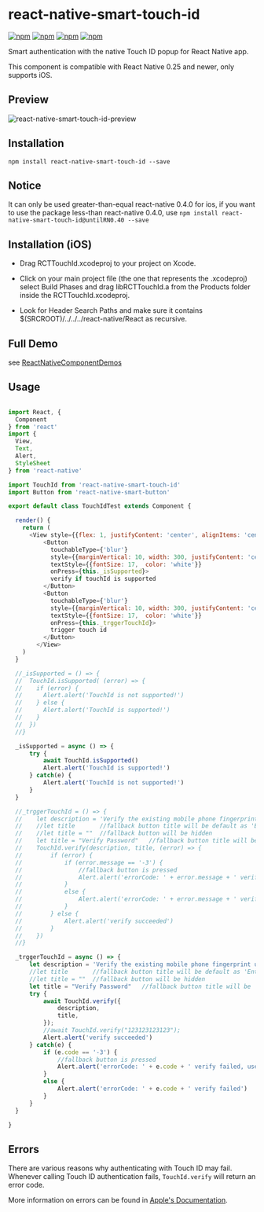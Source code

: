 # react-native-smart-touch-id

[![npm](https://img.shields.io/npm/v/react-native-smart-touch-id.svg)](https://www.npmjs.com/package/react-native-smart-touch-id)
[![npm](https://img.shields.io/npm/dm/react-native-smart-touch-id.svg)](https://www.npmjs.com/package/react-native-smart-touch-id)
[![npm](https://img.shields.io/npm/dt/react-native-smart-touch-id.svg)](https://www.npmjs.com/package/react-native-smart-touch-id)
[![npm](https://img.shields.io/npm/l/react-native-smart-touch-id.svg)](https://github.com/react-native-component/react-native-smart-touch-id/blob/master/LICENSE)

Smart authentication with the native Touch ID popup for React Native app.

This component is compatible with React Native 0.25 and newer, only supports iOS.

## Preview

![react-native-smart-touch-id-preview][1]

## Installation

```
npm install react-native-smart-touch-id --save
```

## Notice

It can only be used greater-than-equal react-native 0.4.0 for ios, if you want to use the package less-than react-native 0.4.0, use `npm install react-native-smart-touch-id@untilRN0.40 --save`


## Installation (iOS)

* Drag RCTTouchId.xcodeproj to your project on Xcode.

* Click on your main project file (the one that represents the .xcodeproj) select Build Phases and drag libRCTTouchId.a from the Products folder inside the RCTTouchId.xcodeproj.

* Look for Header Search Paths and make sure it contains $(SRCROOT)/../../../react-native/React as recursive.

## Full Demo

see [ReactNativeComponentDemos][0]

## Usage

```js

import React, {
  Component
} from 'react'
import {
  View,
  Text,
  Alert,
  StyleSheet
} from 'react-native'

import TouchId from 'react-native-smart-touch-id'
import Button from 'react-native-smart-button'

export default class TouchIdTest extends Component {

  render() {
    return (
      <View style={{flex: 1, justifyContent: 'center', alignItems: 'center', }}>
          <Button
            touchableType={'blur'}
            style={{marginVertical: 10, width: 300, justifyContent: 'center', height: 40, backgroundColor: 'red', borderRadius: 3, borderWidth: StyleSheet.hairlineWidth, borderColor: 'red', justifyContent: 'center',}}
            textStyle={{fontSize: 17,  color: 'white'}}
            onPress={this._isSupported}>
            verify if touchId is supported
          </Button>
          <Button
            touchableType={'blur'}
            style={{marginVertical: 10, width: 300, justifyContent: 'center', height: 40, backgroundColor: 'red', borderRadius: 3, borderWidth: StyleSheet.hairlineWidth, borderColor: 'red', justifyContent: 'center',}}
            textStyle={{fontSize: 17,  color: 'white'}}
            onPress={this._trggerTouchId}>
            trigger touch id
          </Button>
        </View>
    )
  }

  //_isSupported = () => {
  //  TouchId.isSupported( (error) => {
  //    if (error) {
  //      Alert.alert('TouchId is not supported!')
  //    } else {
  //      Alert.alert('TouchId is supported!')
  //    }
  //  })
  //}

  _isSupported = async () => {
      try {
          await TouchId.isSupported()
          Alert.alert('TouchId is supported!')
      } catch(e) {
          Alert.alert('TouchId is not supported!')
      }
  }

  //_trggerTouchId = () => {
  //    let description = 'Verify the existing mobile phone fingerprint using the home key'
  //    //let title       //fallback button title will be default as 'Enter Password'(localized)
  //    //let title = ""  //fallback button will be hidden
  //    let title = "Verify Password"   //fallback button title will be 'Verify Password'(unlocalized)
  //    TouchId.verify(description, title, (error) => {
  //        if (error) {
  //            if (error.message == '-3') {
  //                //fallback button is pressed
  //                Alert.alert('errorCode: ' + error.message + ' verify failed, user wants to ' + title)
  //            }
  //            else {
  //                Alert.alert('errorCode: ' + error.message + ' verify failed')
  //            }
  //        } else {
  //            Alert.alert('verify succeeded')
  //        }
  //    })
  //}

  _trggerTouchId = async () => {
      let description = 'Verify the existing mobile phone fingerprint using the home key'
      //let title       //fallback button title will be default as 'Enter Password'(localized)
      //let title = ""  //fallback button will be hidden
      let title = "Verify Password"   //fallback button title will be 'Verify Password'(unlocalized)
      try {
          await TouchId.verify({
              description,
              title,
          });
          //await TouchId.verify("123123123123");
          Alert.alert('verify succeeded')
      } catch(e) {
          if (e.code == '-3') {
              //fallback button is pressed
              Alert.alert('errorCode: ' + e.code + ' verify failed, user wants to ' + title)
          }
          else {
              Alert.alert('errorCode: ' + e.code + ' verify failed')
          }
      }
  }

}

```

## Errors

There are various reasons why authenticating with Touch ID may fail.
Whenever calling Touch ID authentication fails, `TouchId.verify` will return an error code.

More information on errors can be found in [Apple's Documentation][2].

[0]: https://github.com/cyqresig/ReactNativeComponentDemos
[1]: http://cyqresig.github.io/img/react-native-smart-touch-id-preview-v1.0.2.gif
[2]: https://developer.apple.com/library/prerelease/ios/documentation/LocalAuthentication/Reference/LAContext_Class/index.html#//apple_ref/c/tdef/LAError
